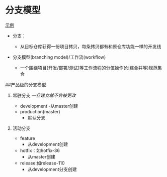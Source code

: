 # 分支模型

[示例](http://mooc.study.163.com/learn/NEU-1000054002?tid=1000102002#/learn/content?type=detail&id=1000309188)

- 分支：
    - 从目标仓库获得一份项目拷贝，每条拷贝都有和原仓库功能一样的开发线

- 分支模型(branching model)/工作流(workflow)
    - 一个围绕项目[开发/部署/测试]等工作流程的分值操作(创建合并等)规范集合


##产品级的分支模型

1. 常驻分支 *一旦建立就不会被更改*
    - development
      -从master创建
    - production(master)
      - 默认分支





2. 活动分支
    - feature
      - 从development创建
    - hotfix：如hotfix-36
      - 从master创建
    - release:如release-110
      - 从development分支创建
